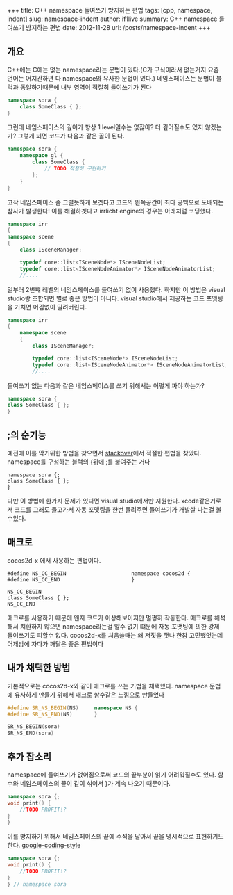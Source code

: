 +++
title: C++ namespace 들여쓰기 방지하는 편법
tags: [cpp, namespace, indent]
slug: namespace-indent
author: if1live
summary: C++ namespace 들여쓰기 방지하는 편법
date: 2012-11-28
url: /posts/namespace-indent
+++

## 개요
C++에는 C에는 없는 namespace라는 문법이 있다.(C가 구식이라서 없는거지 요즘 언어는 어지간하면 다 namespace와 유사한 문법이 있다.) 네임스페이스는 문법이 블럭과 동일하기때문에 내부 영역이 적절히 들여쓰기가 된다

```cpp
namespace sora {
    class SomeClass { }; 
}
```

그런데 네임스페이스의 깊이가 항상 1 level일수는 없잖아? 더 깊어질수도 있지 않겠는가? 그렇게 되면 코드가 다음과 같은 꼴이 된다. 

```cpp
namespace sora {
    namespace gl {
        class SomeClass {
            // TODO 적절히 구현하기
        }; 
    }
}
```

고작 네임스페이스 좀 그럴듯하게 보겟다고 코드의 왼쪽공간이 죄다 공백으로 도배되는 참사가 발생한다! 이를 해결하겟다고 irrlicht engine의 경우는 아래처럼 코딩했다. 
```cpp
namespace irr
{
namespace scene
{
    class ISceneManager;

    typedef core::list<ISceneNode*> ISceneNodeList;
    typedef core::list<ISceneNodeAnimator*> ISceneNodeAnimatorList;
    //....
```
일부러 2번쨰 레벨의 네임스페이스를 들여쓰기 없이 사용했다. 하지만 이 방법은 visual studio랑 조합되면 별로 좋은 방법이 아니다. visual studio에서 제공하는 코드 포맷팅을 거치면 어김없이 밀려버린다.
```cpp
namespace irr
{
    namespace scene
    {
        class ISceneManager;

        typedef core::list<ISceneNode*> ISceneNodeList;
        typedef core::list<ISceneNodeAnimator*> ISceneNodeAnimatorList;
        //....
```

들여쓰기 없는 다음과 같은 네임스페이스를 쓰기 위해서는 어떻게 짜야 하는가?
```cpp
namespace sora {
class SomeClass { }; 
}
```



## ;의 순기능
예전에 이를 막기위한 방법을 찾으면서 [stackover](http://stackoverflow.com/questions/3727862/is-there-any-way-to-make-visual-studio-stop-indenting-namespaces)에서 적절한 편법을 찾았다. namespace를 구성하는 블럭의 {뒤에 ;를 붙여주는 거다

```
namespace sora {;
class SomeClass { };
}
```

다만 이 방법에 한가지 문제가 있다면 visual studio에서만 지원한다. xcode같은거로 저 코드를 그래도 들고가서 자동 포맷팅을 한번 돌려주면 들여쓰기가 개발살 나는걸 볼수있다.

## 매크로
cocos2d-x 에서 사용하는 편법이다.
```
#define NS_CC_BEGIN                     namespace cocos2d {
#define NS_CC_END                       }

NS_CC_BEGIN
class SomeClass { }; 
NS_CC_END
```

매크로를 사용하기 때문에 왠지 코드가 이상해보이지만 멀쩡히 작동한다. 매크로를 해석해서 치환하지 않으면 namespace라는걸 알수 없기 떄문에 자동 포맷팅에 의한 강제 들여쓰기도 피할수 없다. cocos2d-x를 처음쓸때는 왜 저짓을 햇나 한참 고민했엇는데 어제밤에 자다가 깨달은 좋은 편법이다

## 내가 채택한 방법
기본적으로는 cocos2d-x와 같이 매크로를 쓰는 기법을 채택했다. namespace 문법에 유사하게 만들기 위해서 매크로 함수같은 느낌으로 만들었다
```cpp
#define SR_NS_BEGIN(NS)     namespace NS {
#define SR_NS_END(NS)       }

SR_NS_BEGIN(sora)
SR_NS_END(sora)

```
 
## 추가 잡소리
namespace에 들여쓰기가 없어짐으로써 코드의 끝부분이 읽기 어려워질수도 있다. 함수와 네임스페이스의 끝이 같이 섞여서 }가 계속 나오기 때문이다.
```cpp
namespace sora {;
void print() {
    //TODO PROFIT!?
}
}
```

이를 방지하기 위해서 네임스페이스의 끝에 주석을 달아서 끝을 명시적으로 표현하기도 한다. [google-coding-style](http://google-styleguide.googlecode.com/svn/trunk/cppguide.xml#Namespace_Names)
```cpp
namespace sora {;
void print() {
    //TODO PROFIT!?
}
} // namespace sora
```
